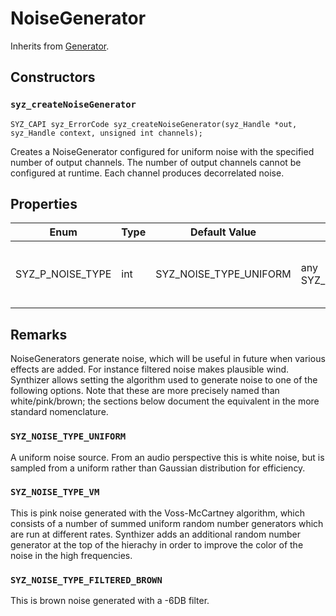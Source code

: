 # NoiseGenerator

Inherits from [Generator](./generator.md).

## Constructors

### `syz_createNoiseGenerator`

```
SYZ_CAPI syz_ErrorCode syz_createNoiseGenerator(syz_Handle *out, syz_Handle context, unsigned int channels);
```

Creates a NoiseGenerator configured for uniform noise with the specified number of output channels.
The number of output channels cannot be configured at runtime.  Each channel produces decorrelated noise.


## Properties

Enum | Type | Default Value | Range | Description
--- | --- | --- | --- | ---
SYZ_P_NOISE_TYPE | int | SYZ_NOISE_TYPE_UNIFORM | any SYZ_NOISE_TYPE | The type of noise to generate. See remarks.

## Remarks

NoiseGenerators generate noise, which will be useful in future when various effects are added.  For instance filtered noise makes plausible wind.
Synthizer allows setting the algorithm used to generate noise to one of the following options.  Note that these are more precisely named than white/pink/brown; the sections below document the equivalent in the more standard nomenclature.

### `SYZ_NOISE_TYPE_UNIFORM`

A uniform noise source.  From an audio perspective this is white noise, but is sampled from a uniform rather than Gaussian distribution for efficiency.

### `SYZ_NOISE_TYPE_VM`

This is pink noise generated with the Voss-McCartney algorithm, which consists of a number of summed uniform random number generators which are run at different rates.
Synthizer adds an additional random number generator at the top of the hierachy in order to improve the color of the noise in the high frequencies.

### `SYZ_NOISE_TYPE_FILTERED_BROWN`

This is brown noise generated with a -6DB filter.
